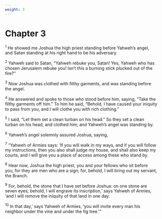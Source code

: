 ```yaml
---
weight: 3
---
```


# Chapter 3

<sup>1</sup> He showed me Joshua the high priest standing before Yahweh’s angel, and Satan standing at his right hand to be his adversary. 

<sup>2</sup> Yahweh said to Satan, “Yahweh rebuke you, Satan! Yes, Yahweh who has chosen Jerusalem rebuke you! Isn’t this a burning stick plucked out of the fire?” 

<sup>3</sup> Now Joshua was clothed with filthy garments, and was standing before the angel. 

<sup>4</sup> He answered and spoke to those who stood before him, saying, “Take the filthy garments off him.” To him he said, “Behold, I have caused your iniquity to pass from you, and I will clothe you with rich clothing.” 

<sup>5</sup> I said, “Let them set a clean turban on his head.” So they set a clean turban on his head, and clothed him; and Yahweh’s angel was standing by. 

<sup>6</sup> Yahweh’s angel solemnly assured Joshua, saying, 

<sup>7</sup> “Yahweh of Armies says: ‘If you will walk in my ways, and if you will follow my instructions, then you also shall judge my house, and shall also keep my courts, and I will give you a place of access among these who stand by. 

<sup>8</sup> Hear now, Joshua the high priest, you and your fellows who sit before you, for they are men who are a sign; for, behold, I will bring out my servant, the Branch. 

<sup>9</sup> For, behold, the stone that I have set before Joshua: on one stone are seven eyes; behold, I will engrave its inscription,’ says Yahweh of Armies, ‘and I will remove the iniquity of that land in one day. 

<sup>10</sup> In that day,’ says Yahweh of Armies, ‘you will invite every man his neighbor under the vine and under the fig tree.’” 


